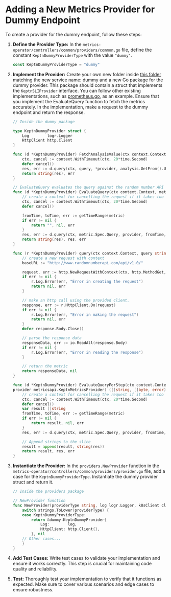 # Adding a New Metrics Provider for Dummy Endpoint

To create a provider for the dummy endpoint, follow these steps:

1. **Define the Provider Type:** In the `metrics-operator/controllers/common/providers/common.go` file,
 define the constant `KeptnDummyProviderType` with the value `"dummy"`.

    ```go
    const KeptnDummyProviderType = "dummy"
    ```

2. **Implement the Provider:** Create your own new folder inside
[this folder](https://github.com/keptn/lifecycle-toolkit/tree/main/metrics-operator/controllers/common/providers)
 matching the new service name: dummy and a new Go package for the dummy provider.
  This package should contain
 a struct that implements the `KeptnSLIProvider` interface.
  You can follow other existing implementations,
 such as [prometheus.go](https://github.com/keptn/lifecycle-toolkit/blob/main/metrics-operator/controllers/common/providers/prometheus/prometheus.go),
 as an example.
  Ensure that you implement the EvaluateQuery function to fetch the metrics accurately.
  In the implementation, make a request to the dummy endpoint and return the response.

    ```go
    // Inside the dummy package

    type KeptnDummyProvider struct {
        Log        logr.Logger
        HttpClient http.Client
    }

    func (d *KeptnDummyProvider) FetchAnalysisValue(ctx context.Context, query string, analysis metricsapi.Analysis, provider *metricsapi.KeptnMetricsProvider) (string, error) {
        ctx, cancel := context.WithTimeout(ctx, 20*time.Second)
        defer cancel()
        res, err := d.query(ctx, query, *provider, analysis.GetFrom().Unix(), analysis.GetTo().Unix())
        return string(res), err
    }

    // EvaluateQuery evaluates the query against the random number API endpoint.
    func (d *KeptnDummyProvider) EvaluateQuery(ctx context.Context, metric metricsapi.KeptnMetric, provider metricsapi.KeptnMetricsProvider) (string, []byte, error) {
        // create a context for cancelling the request if it takes too long.
        ctx, cancel := context.WithTimeout(ctx, 20*time.Second)
        defer cancel()

        fromTime, toTime, err := getTimeRange(metric)
        if err != nil {
            return "", nil, err
        }
        res, err := d.query(ctx, metric.Spec.Query, provider, fromTime, toTime)
        return string(res), res, err
    }

    func (r *KeptnDummyProvider) query(ctx context.Context, query string, provider metricsapi.KeptnMetricsProvider, fromTime int64, toTime int64) ([]byte, error) {
        // create a new request with context
        baseURL := "http://www.randomnumberapi.com/api/v1.0/"

        request, err := http.NewRequestWithContext(ctx, http.MethodGet, baseURL+query, nil)
        if err != nil {
            r.Log.Error(err, "Error in creating the request")
            return nil, err
        }

        // make an http call using the provided client.
        response, err := r.HttpClient.Do(request)
        if err != nil {
            r.Log.Error(err, "Error in making the request")
            return nil, err
        }
        defer response.Body.Close()

        // parse the response data
        responseData, err := io.ReadAll(response.Body)
        if err != nil {
            r.Log.Error(err, "Error in reading the response")
        }

        // return the metric
        return responseData, nil
    }

    func (d *KeptnDummyProvider) EvaluateQueryForStep(ctx context.Context, metric metricsapi.KeptnMetric, 
    provider metricsapi.KeptnMetricsProvider) ([]string, []byte, error) {
        // create a context for cancelling the request if it takes too long.
        ctx, cancel := context.WithTimeout(ctx, 20*time.Second)
        defer cancel()
        var result []string
        fromTime, toTime, err := getTimeRange(metric)
        if err != nil {
            return result, nil, err
        }
        res, err := d.query(ctx, metric.Spec.Query, provider, fromTime, toTime)

        // Append strings to the slice
        result = append(result, string(res))
        return result, res, err
    }
    ```

3. **Instantiate the Provider:** In the `providers.NewProvider` function
 in the `metrics-operator/controllers/common/providers/provider.go` file,
 add a case for the `KeptnDummyProviderType`.
  Instantiate the dummy provider struct and return it.

    ```go
    // Inside the providers package

    // NewProvider function
    func NewProvider(providerType string, log logr.Logger, k8sClient client.Client) (KeptnSLIProvider, error) {
        switch strings.ToLower(providerType) {
        case KeptnDummyProviderType:
            return &dummy.KeptnDummyProvider{
                Log:        log,
                HttpClient: http.Client{},
            }, nil
        // Other cases...
        }
    }
    ```

4. **Add Test Cases:** Write test cases to validate your implementation and ensure it works correctly.
 This step is crucial for maintaining code quality and reliability.

5. **Test:** Thoroughly test your implementation to verify that it functions as expected.
 Make sure to cover various scenarios and edge cases to ensure robustness.
